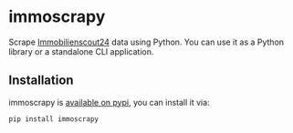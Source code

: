 # immoscrapy

Scrape [Immobilienscout24][] data using Python. You can use it as a Python
library or a standalone CLI application.

[Immobilienscout24]: https://www.immobilienscout24.de/


## Installation

immoscrapy is [available on pypi][pypi], you can install it via:

```sh
pip install immoscrapy
```

[pypi]: https://pypi.org/project/immoscrapy



